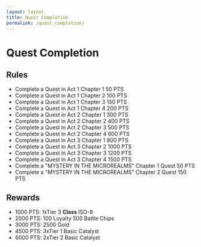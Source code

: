 ```yaml
---
layout: layout
title: Quest Completion
permalink: /quest_completion/
---
```


# Quest Completion


## Rules
- Complete a Quest in Act 1 Chapter 1 50 PTS
- Complete a Quest in Act 1 Chapter 2 100 PTS
- Complete a Quest in Act 1 Chapter 3 150 PTS
- Complete a Quest in Act 1 Chapter 4 200 PTS
- Complete a Quest in Act 2 Chapter 1 300 PTS
- Complete a Quest in Act 2 Chapter 2 400 PTS
- Complete a Quest in Act 2 Chapter 3 500 PTS
- Complete a Quest in Act 2 Chapter 4 600 PTS
- Complete a Quest in Act 3 Chapter 1 800 PTS
- Complete a Quest in Act 3 Chapter 2 1000 PTS
- Complete a Quest in Act 3 Chapter 3 1200 PTS
- Complete a Quest in Act 3 Chapter 4 1500 PTS
- Complete a "MYSTERY IN THE MICROREALMS" Chapter 1 Quest 50 PTS
- Complete a "MYSTERY IN THE MICROREALMS" Chapter 2 Quest 150 PTS

## Rewards
- 1000 PTS: 1xTier 3 **Class** ISO-8
- 2000 PTS: 100 Loyalty 500 Battle Chips
- 3000 PTS: 2500 Gold
- 4500 PTS: 3xTier 1 Basic Catalyst
- 6000 PTS: 2xTier 2 Basic Catalyst